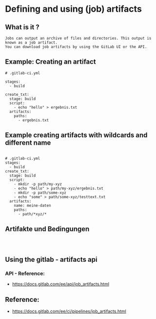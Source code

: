 # Defining and using (job) artifacts 

## What is it ? 

```
Jobs can output an archive of files and directories. This output is known as a job artifact.
You can download job artifacts by using the GitLab UI or the API.
```

## Example: Creating an artifact 

```
# .gitlab-ci.yml 

stages: 
  - build 

create_txt:
  stage: build 
  script:
    - echo "hello" > ergebnis.txt 
  artifacts:
    paths:
      - ergebnis.txt

```

## Example creating artifacts with wildcards and different name 

```

# .gitlab-ci.yml 
stages: 
  - build 
create_txt:
  stage: build 
  script:
    - mkdir -p path/my-xyz    
    - echo "hello" > path/my-xyz/ergebnis.txt
    - mkdir -p path/some-xyz
    - echo "some" > path/some-xyz/testtext.txt
  artifacts:
    name: meine-daten 
    paths:
      - path/*xyz/*

```

## Artifakte und Bedingungen 

```



```



## Using the gitlab - artifacts api 



### API - Reference:

  * https://docs.gitlab.com/ee/api/job_artifacts.html



## Reference:

  * https://docs.gitlab.com/ee/ci/pipelines/job_artifacts.html
